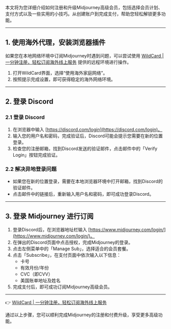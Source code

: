 本文将为您详细介绍如何注册和升级Midjourney高级会员，包括选择会员计划、支付方式以及一些实用的小技巧。从创建账户到完成支付，帮助您轻松解锁更多功能。

---

## 1. 使用海外代理，安装浏览器插件

如果您在本地网络环境中订阅Midjourney时遇到问题，可以尝试使用 [WildCard | 一分钟注册，轻松订阅海外线上服务](https://bit.ly/bewildcard) 提供的远程环境进行操作。

1. 打开WildCard界面，选择“使用海外家庭网络”。
2. 按照提示完成设置，即可获得稳定的海外网络环境。

---

## 2. 登录 Discord

### 2.1 登录 Discord

1. 在浏览器中输入 [https://discord.com/login](https://discord.com/login)。
2. 输入您的用户名和密码，完成验证后，Discord可能会提示您需要在新的位置登录。
3. 检查您的注册邮箱，找到Discord发送的验证邮件，点击邮件中的「Verify Login」按钮完成验证。

### 2.2 解决异地登录问题

- 如果您在新的位置登录，需要在本地浏览器环境中打开邮箱，找到Discord的验证邮件。
- 点击邮件中的链接后，重新输入用户名和密码，即可成功登录Discord。

---

## 3. 登录 Midjourney 进行订阅

1. 登录Discord后，在浏览器地址栏输入 [https://www.midjourney.com/login/](https://www.midjourney.com/login/)。
2. 在弹出的Discord页面中点击授权，完成Midjourney的登录。
3. 点击左侧菜单中的「Manage Sub」，选择适合的会员套餐。
4. 点击「Subscribe」，在支付页面中依次输入以下信息：
   - 卡号
   - 有效月份/年份
   - CVC（即CVV）
   - 美国账单地址及姓名
5. 完成支付后，即可成功订阅Midjourney高级会员。

---

👉 [WildCard | 一分钟注册，轻松订阅海外线上服务](https://bit.ly/bewildcard)

通过以上步骤，您可以顺利完成Midjourney的注册和付费升级，享受更多高级功能。